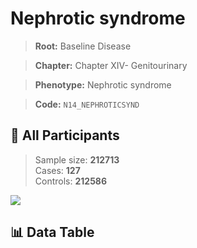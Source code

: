 # Nephrotic syndrome

> **Root:** Baseline Disease  

> **Chapter:** Chapter XIV- Genitourinary  

> **Phenotype:** Nephrotic syndrome  

> **Code:** `N14_NEPHROTICSYND`

## 🧪 All Participants  
> Sample size: **212713**  
> Cases: **127**  
> Controls: **212586**
<img src="/Sensitive/Figures/ALL/Incidence/N14_NEPHROTICSYND.png"/>

## 📊 Data Table
<CsvTableMRF src="/Sensitive/Data/ALL/Incidence/COX_N14_NEPHROTICSYND.csv"/>

